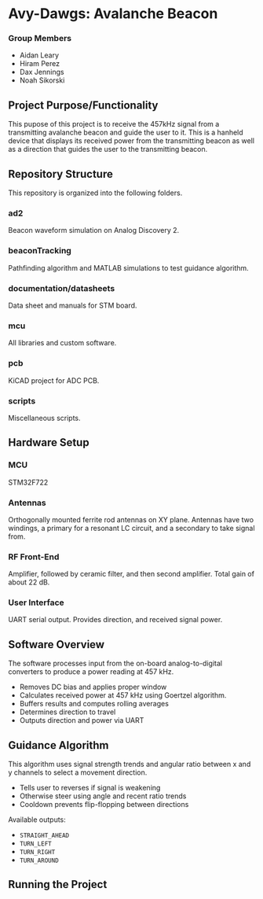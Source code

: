 # Avy-Dawgs: Avalanche Beacon

### Group Members 
* Aidan Leary
* Hiram Perez
* Dax Jennings
* Noah Sikorski

## Project Purpose/Functionality
This pupose of this project is to receive the 457kHz signal from a transmitting avalanche beacon and guide the user to it. 
This is a hanheld device that displays its received power from the transmitting beacon as well as a direction that guides the user to the transmitting beacon. 

## Repository Structure 
This repository is organized into the following folders. 

### ad2 
Beacon waveform simulation on Analog Discovery 2.
### beaconTracking 
Pathfinding algorithm and MATLAB simulations to test guidance algorithm.
### documentation/datasheets
Data sheet and manuals for STM board.
### mcu 
All libraries and custom software.
### pcb 
KiCAD project for ADC PCB.
### scripts
Miscellaneous scripts.

## Hardware Setup

### MCU 
STM32F722
### Antennas
Orthogonally mounted ferrite rod antennas on XY plane.
Antennas have two windings, a primary for a resonant LC circuit, and a secondary to take signal from.
### RF Front-End
Amplifier, followed by ceramic filter, and then second amplifier. 
Total gain of about 22 dB.
### User Interface
UART serial output.
Provides direction, and received signal power.

## Software Overview

The software processes input from the on-board analog-to-digital converters to produce a power reading at 457 kHz.

- Removes DC bias and applies proper window
- Calculates received power at 457 kHz using Goertzel algorithm.
- Buffers results and computes rolling averages
- Determines direction to travel
- Outputs direction and power via UART

## Guidance Algorithm
This algorithm uses signal strength trends and angular ratio between x and y channels to select a movement direction.

- Tells user to reverses if signal is weakening
- Otherwise steer using angle and recent ratio trends
- Cooldown prevents flip-flopping between directions

Available outputs:
- `STRAIGHT_AHEAD`
- `TURN_LEFT`
- `TURN_RIGHT`
- `TURN_AROUND`

## Running the Project
